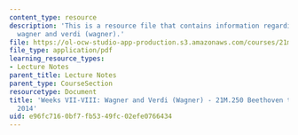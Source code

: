```yaml
---
content_type: resource
description: 'This is a resource file that contains information regarding weeks VII-VIII:
  wagner and verdi (wagner).'
file: https://ol-ocw-studio-app-production.s3.amazonaws.com/courses/21m-250-beethoven-to-mahler-spring-2014/e96fc7160bf7fb5349fc02efe0766434_MIT21M_250S14_Week_VII-VIII.pdf
file_type: application/pdf
learning_resource_types:
- Lecture Notes
parent_title: Lecture Notes
parent_type: CourseSection
resourcetype: Document
title: 'Weeks VII-VIII: Wagner and Verdi (Wagner) - 21M.250 Beethoven to Mahler Spring
  2014'
uid: e96fc716-0bf7-fb53-49fc-02efe0766434
---
```

